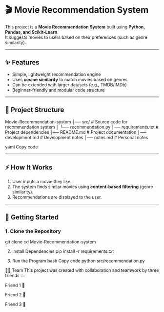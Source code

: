 # 🎬 Movie Recommendation System

This project is a **Movie Recommendation System** built using **Python, Pandas, and Scikit-Learn**.  
It suggests movies to users based on their preferences (such as genre similarity).  

---

## ✨ Features
- Simple, lightweight recommendation engine  
- Uses **cosine similarity** to match movies based on genres  
- Can be extended with larger datasets (e.g., TMDB/IMDb)  
- Beginner-friendly and modular code structure  

---

## 📂 Project Structure
Movie-Recommendation-system
│── src/ # Source code for recommendation system
│ └── recommendation.py
│── requirements.txt # Project dependencies
│── README.md # Project documentation
│── development.md # Development notes
│── notes.md # Personal notes

yaml
Copy code

---

## ⚡ How It Works
1. User inputs a movie they like.  
2. The system finds similar movies using **content-based filtering** (genre similarity).  
3. Recommendations are displayed to the user.  

---

## 🚀 Getting Started

### 1. Clone the Repository
git clone <your-repo-url>
cd Movie-Recommendation-system

2. Install Dependencies
pip install -r requirements.txt

3. Run the Program
bash
Copy code
python src/recommendation.py

👩‍💻 Team
This project was created with collaboration and teamwork by three friends 💡:

Friend 1 👤

Friend 2 👤

Friend 3 👤


